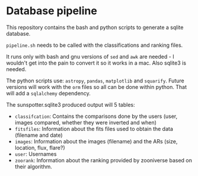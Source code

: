 # Database pipeline

This repository contains the bash and python scripts to generate a sqlite database.

`pipeline.sh` needs to be called with the classifications and ranking files.

It runs only with bash and gnu versions of `sed` and `awk` are needed - I
wouldn't get into the pain to convert it so it works in a mac. Also sqlite3 is needed.

The python scripts use: `astropy`, `pandas`, `matplotlib` and `squarify`. Future
versions will work with the `orm` files so all can be done within python. That
will add a `sqlalchemy` dependency.

The sunspotter.sqlite3 produced output will 5 tables: 
- `classifcation`: Contains the comparisons done by the users (user, images compared, whether they were inverted and when)
- `fitsfiles`: Information about the fits files used to obtain the data (filename and date)
- `images`: Information about the images (filename) and the ARs (size, location, flux, flare?)
- `user`: Usernames
- `zoorank`: Information about the ranking provided by zooniverse based on their algorithm.

